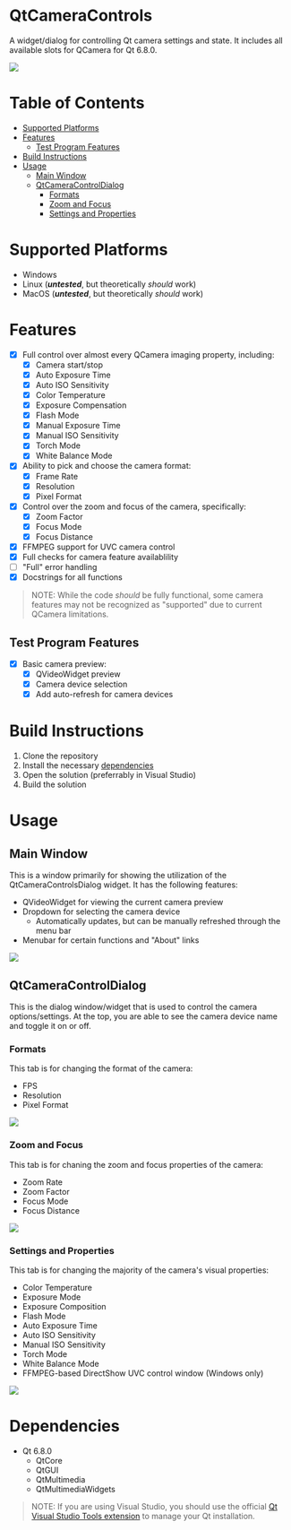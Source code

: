 # QtCameraControls
A widget/dialog for controlling Qt camera settings and state. It includes all available slots for QCamera for Qt 6.8.0.

<img src="https://raw.githubusercontent.com/m-riley04/QtCameraControls/refs/heads/main/media/main_and_dialog.png"/>

# Table of Contents
- [Supported Platforms](#supported-platforms)
- [Features](#features)
    - [Test Program Features](#test-program-features)
- [Build Instructions](#build-instructions)
- [Usage](#usage)
    - [Main Window](#main-window)
    - [QtCameraControlDialog](#qtcameracontroldialog)
        - [Formats](#formats)
        - [Zoom and Focus](#zoom-and-focus)
        - [Settings and Properties](#settings-and-properties)

# Supported Platforms
- Windows
- Linux (***untested***, but theoretically *should* work)
- MacOS (***untested***, but theoretically *should* work)

# Features
- [x] Full control over almost every QCamera imaging property, including:
	- [x] Camera start/stop
	- [x] Auto Exposure Time
	- [x] Auto ISO Sensitivity
	- [x] Color Temperature
	- [x] Exposure Compensation
	- [x] Flash Mode
	- [x] Manual Exposure Time
	- [x] Manual ISO Sensitivity
	- [x] Torch Mode
	- [x] White Balance Mode
- [x] Ability to pick and choose the camera format:
    - [x] Frame Rate
	- [x] Resolution
	- [x] Pixel Format
- [x] Control over the zoom and focus of the camera, specifically:
    - [x] Zoom Factor
	- [x] Focus Mode
	- [x] Focus Distance
- [x] FFMPEG support for UVC camera control
- [x] Full checks for camera feature availablility
- [ ] "Full" error handling
- [x] Docstrings for all functions

> NOTE: While the code _should_ be fully functional, some camera features may not be recognized as "supported" due to current QCamera limitations.

## Test Program Features
- [x] Basic camera preview:
	- [x] QVideoWidget preview
	- [x] Camera device selection
	- [x] Add auto-refresh for camera devices

# Build Instructions
1. Clone the repository
2. Install the necessary [dependencies](#Dependencies)
3. Open the solution (preferrably in Visual Studio)
4. Build the solution

# Usage
## Main Window
This is a window primarily for showing the utilization of the QtCameraControlsDialog widget. It has the following features:
- QVideoWidget for viewing the current camera preview
- Dropdown for selecting the camera device
    - Automatically updates, but can be manually refreshed through the menu bar
- Menubar for certain functions and "About" links

<img src="https://raw.githubusercontent.com/m-riley04/QtCameraControls/refs/heads/main/media/main_window.png"/>

## QtCameraControlDialog
This is the dialog window/widget that is used to control the camera options/settings. At the top, you are able to see the camera device name and toggle it on or off. 

### Formats
This tab is for changing the format of the camera:
- FPS
- Resolution
- Pixel Format
<img src="https://raw.githubusercontent.com/m-riley04/QtCameraControls/refs/heads/main/media/dialog_format.png"/>

### Zoom and Focus
This tab is for chaning the zoom and focus properties of the camera:
- Zoom Rate
- Zoom Factor
- Focus Mode
- Focus Distance
<img src="https://github.com/m-riley04/QtCameraControls/blob/main/media/dialog_zoomfocus.png"/>

### Settings and Properties
This tab is for changing the majority of the camera's visual properties:
- Color Temperature
- Exposure Mode
- Exposure Composition
- Flash Mode
- Auto Exposure Time
- Auto ISO Sensitivity
- Manual ISO Sensitivity
- Torch Mode
- White Balance Mode
- FFMPEG-based DirectShow UVC control window (Windows only)
<img src="https://github.com/m-riley04/QtCameraControls/blob/main/media/dialog_settings.png"/>

# Dependencies
- Qt 6.8.0
    - QtCore
    - QtGUI
    - QtMultimedia
    - QtMultimediaWidgets

> NOTE: If you are using Visual Studio, you should use the official [Qt Visual Studio Tools extension](https://doc.qt.io/qtvstools/index.html) to manage your Qt installation.
